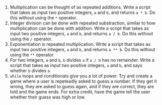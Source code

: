 
1. Multiplication can be thought of as repeated additions. Write a script that takes as input two positive integers, `a` and `b`, and returns `a * b`. Do this without using the `*` operator. 
2. Integer division can be done with repeated substraction, similar to how multiplication can be done with addition. Write a script that takes as input two positive integers, `a` and `b`, and returns `a / b`. Do this without using the `/` operator.
3. Exponentiation is repeated multiplication. Write a script that takes as input two positive integers, `a` and `b`, and returns `a ** b`. Do this without using the `**` operator.
4. For two integers, `a` and `b`, `b` divides `a` if `a / b` has no remainder. Write a script that takes as input two positive integers, `a` and `b`, and says whether `b` divides `a`.
5. `while` loops and conditionals give you a lot of power. Try and create a game where a user is repeteadly asked to guess a number. If they get it wrong, they are asked to guess again, and if they are correct, they are told and the game ends. For extra credit, have the game tell the user whether their guess was high or low.
    
